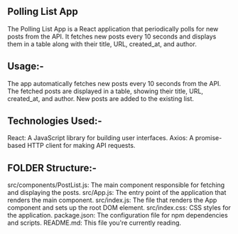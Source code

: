 ## Polling List App

The Polling List App is a React application that periodically polls for new posts from the API. It fetches new posts every 10 seconds and displays them in a table along with their title, URL, created_at, and author.

## Usage:-

The app automatically fetches new posts every 10 seconds from the API.
The fetched posts are displayed in a table, showing their title, URL, created_at, and author.
New posts are added to the existing list.


## Technologies Used:-

React: A JavaScript library for building user interfaces.
Axios: A promise-based HTTP client for making API requests.


## FOLDER Structure:-

src/components/PostList.js: The main component responsible for fetching and displaying the posts.
src/App.js: The entry point of the application that renders the main component.
src/index.js: The file that renders the App component and sets up the root DOM element.
src/index.css: CSS styles for the application.
package.json: The configuration file for npm dependencies and scripts.
README.md: This file you're currently reading.
